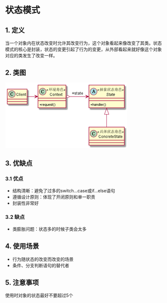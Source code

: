 # 状态模式
## 1. 定义
当一个对象内在状态改变时允许其改变行为，这个对象看起来像改变了其类。状态模式的核心是封装，状态的变更引起了行为的变更，从外部看起来就好像这个对象对应的类发生了改变一样。
## 2. 类图
![state](image/state.png)
## 3. 优缺点
### 3.1 优点
* 结构清晰：避免了过多的switch...case或if...else语句
* 遵循设计原则：体现了开闭原则和单一职责
* 封装性非常好
### 3.2 缺点
* 类膨胀问题：状态多的时候子类会太多
## 4. 使用场景
* 行为随状态的改变而改变的场景
* 条件、分支判断语句的替代者
## 5. 注意事项
使用时对象的状态最好不要超过5个


